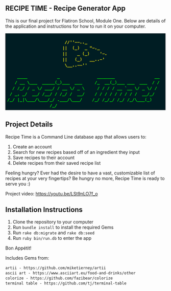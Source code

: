 RECIPE TIME - Recipe Generator App
------

This is our final project for Flatiron School, Module One. Below are details of the application and instructions for how to run it on your computer.

![recipe time welcome screen](https://github.com/adriennemiller/module-one-final-project-guidelines-seattle-web-career-021819/blob/master/recipe-time.png)

Project Details
------

Recipe Time is a Command Line database app that allows users to:
1. Create an account
2. Search for new recipes based off of an ingredient they input
3. Save recipes to their account
4. Delete recipes from their saved recipe list

Feeling hungry? Ever had the desire to have a vast, customizable list of recipes at your very fingertips?
Be hungry no more, Recipe Time is ready to serve you :)

Project video: https://youtu.be/LSt9nLO7f_o 

Installation Instructions
-------------------------------------

1. Clone the repository to your computer
2. Run ```bundle install``` to install the required Gems
3. Run ```rake db:migrate``` and ```rake db:seed```
4. Run ```ruby bin/run.db``` to enter the app

Bon Appétit!

Includes Gems from: 
```
artii - https://github.com/miketierney/artii 
ascii art - https://www.asciiart.eu/food-and-drinks/other 
colorize - https://github.com/fazibear/colorize
terminal table - https://github.com/tj/terminal-table
```
